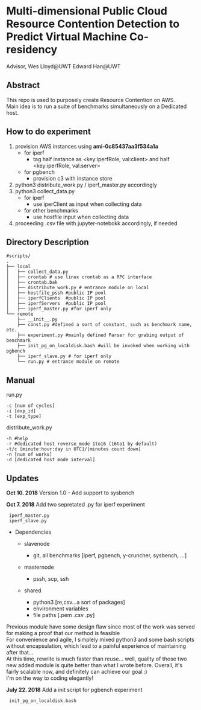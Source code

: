 # Multi-dimensional Public Cloud Resource Contention Detection to Predict Virtual Machine Co-residency

Advisor, Wes Lloyd@UWT
Edward Han@UWT

## Abstract

This repo is used to purposely create Resource Contention on AWS.<br/>
Main idea is to run a suite of benchmarks simultaneously on a Dedicated host.

## How to do experiment

1. provision AWS instances using **ami-0c85437aa3f534a1a**
   - for iperf
     - tag half instance as <key:iperfRole, val:client> and half <key:iperfRole, val:server>
   - for pgbench
     - provision c3 with instance store
2. python3 distribute_work.py / iperf_master.py accordingly
3. python3 collect_data.py
   - for iperf
     - use iperClient as input when collecting data
   - for other benchmarks
     - use hostfile input when collecting data
4. proceeding .csv file with jupyter-notebokk accordingly, if needed

## Directory Description

    #scripts/
    .
    ├── local
    │   ├── collect_data.py
    │   ├── crontab # use linux crontab as a RPC interface
    │   ├── crontab.bak
    │   ├── distribute_work.py # entrance module on local
    │   ├── hostfile_pssh #public IP pool
    │   ├── iperfClients  #public IP pool
    │   ├── iperfServers  #public IP pool
    │   ├── iperf_master.py #for iperf only
    └── remote
        ├── __init__.py
        ├── const.py #defined a sort of constant, such as benchmark name, etc.
        ├── experiment.py #mainly defined Parser for grabing output of benchmark
        ├── init_pg_on_localdisk.bash #will be invoked when working with pgbench
        ├── iperf_slave.py # for iperf only
        └── run.py # entrance module on remote

## Manual

run.py<br>

    -c [num of cycles]
    -i [exp_id]
    -t [exp_type]

distribute_work.py

    -h #help
    -r #dedicated host reverse_mode 1to16 (16to1 by default)
    -t/c [minute:hour:day in UTC]/[minutes count down]
    -n [num of works]
    -d [dedicated host mode interval]

## Updates

**Oct 10. 2018** Version 1.0 - Add support to sysbench

**Oct 7. 2018** Add two sepretated .py for iperf experiment

     iperf_master.py
     iperf_slave.py

- Dependencies

  - slavenode

    - git, all benchmarks [iperf, pgbench, y-cruncher, sysbench, ...]

  - masternode

    - pssh, scp, ssh

  - shared
    - python3 [re,csv...a sort of packages]
    - environment variables
    - file paths [.pem .csv .py]

Previous module have some design flaw since most of the work was served for making a proof that our method is feasible<br>
For convenience and agile, I simplely mixed python3 and some bash scripts without encapsulation, which lead to a painful experience of maintaining after that...<br>
At this time, rewrite is much faster than reuse... well, quality of those two new added module is quite better than what I wrote before.
Overall, it's fairly scalable now, and definitely can achieve our goal :)<br>
I'm on the way to coding elegantly!

**July 22. 2018** Add a init script for pgbench experiment

     init_pg_on_localdisk.bash
